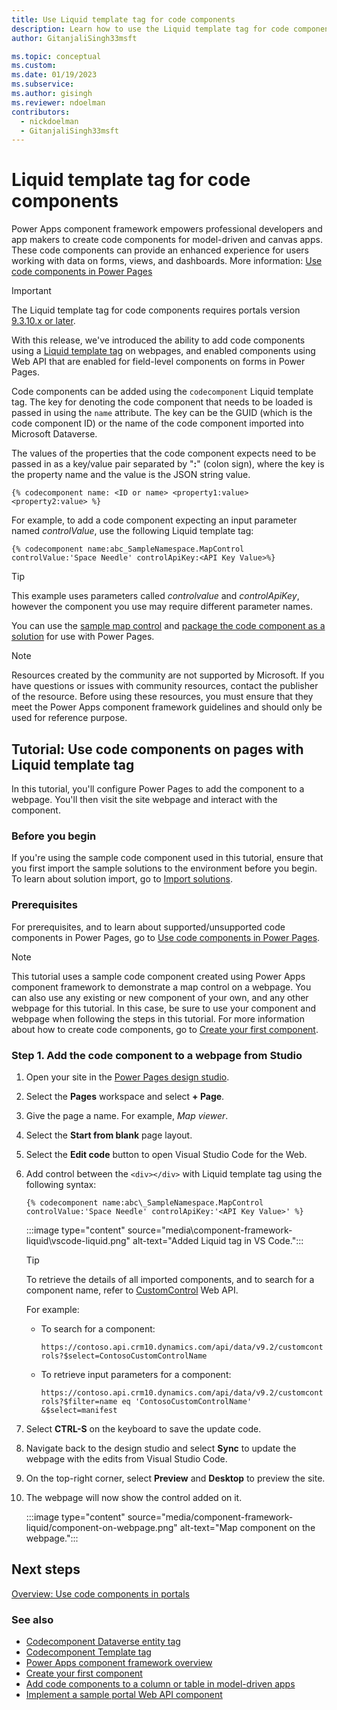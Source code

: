 ```yaml
---
title: Use Liquid template tag for code components
description: Learn how to use the Liquid template tag for code components, and walk through a tutorial to configure Power Pages to add the component to a webpage.
author: GitanjaliSingh33msft

ms.topic: conceptual
ms.custom: 
ms.date: 01/19/2023
ms.subservice: 
ms.author: gisingh
ms.reviewer: ndoelman
contributors:
  - nickdoelman
  - GitanjaliSingh33msft
---
```


# Liquid template tag for code components

Power Apps component framework empowers professional developers and app makers to create code components for model-driven and canvas apps. These code components can provide an enhanced experience for users working with data on forms, views, and dashboards. More information: [Use code components in Power Pages](../component-framework.md)

> [!IMPORTANT]
> The Liquid template tag for code components requires portals version [9.3.10.x or later](/power-platform/released-versions/portals/portalupdate9310x).

With this release, we've introduced the ability to add code components using a [Liquid template tag](liquid/template-tags.md#codecomponent) on webpages, and enabled components using Web API that are enabled for field-level components on forms in Power Pages.

Code components can be added using the `codecomponent` Liquid template tag. The key for denoting the code component that needs to be loaded is passed in using the `name` attribute. The key can be the GUID (which is the code component ID) or the name of the code component imported into Microsoft Dataverse.

The values of the properties that the code component expects need to be passed in as a key/value pair separated by "**:**" (colon sign), where the key is the property name and the value is the JSON string value.

```
{% codecomponent name: <ID or name> <property1:value> <property2:value> %}
```

For example, to add a code component expecting an input parameter named *controlValue*, use the following Liquid template tag: 

```
{% codecomponent name:abc_SampleNamespace.MapControl controlValue:'Space Needle' controlApiKey:<API Key Value>%}
```

> [!TIP]
> This example uses parameters called *controlvalue* and *controlApiKey*, however the component you use may require different parameter names.

You can use the [sample map control](/power-apps/developer/component-framework/sample-controls/map-control) and [package the code component as a solution](/power-apps/developer/component-framework/implementing-controls-using-typescript#packaging-your-code-components) for use with Power Pages.

> [!NOTE]
> Resources created by the community are not supported by Microsoft. If you have questions or issues with community resources, contact the publisher of the resource. Before using these resources, you must ensure that they meet the Power Apps component framework guidelines and should only be used for reference purpose.

## Tutorial: Use code components on pages with Liquid template tag

In this tutorial, you'll configure Power Pages to add the component to a webpage. You'll then visit the site webpage and interact with the component.

### Before you begin

If you're using the sample code component used in this tutorial, ensure that you first import the sample solutions to the environment before you begin. To learn about solution import, go to [Import solutions](/power-apps/maker/data-platform/import-update-export-solutions).

### Prerequisites

For prerequisites, and to learn about supported/unsupported code components in Power Pages, go to [Use code components in Power Pages](../component-framework.md).

> [!NOTE]
> This tutorial uses a sample code component created using Power Apps component framework to demonstrate a map control on a webpage. You can also use any existing or new component of your own, and any other webpage for this tutorial. In this case, be sure to use your component and webpage when following the steps in this tutorial. For more information about how to create code components, go to [Create your first component](/power-apps/developer/component-framework/implementing-controls-using-typescript).

### Step 1. Add the code component to a webpage from Studio

1. Open your site in the [Power Pages design studio](../../getting-started/first-page.md).

1. Select the **Pages** workspace and select **+ Page**.

1. Give the page a name. For example, *Map viewer*.

1. Select the **Start from blank** page layout.

1. Select the **Edit code** button to open Visual Studio Code for the Web.

1. Add control between the `<div></div>` with Liquid template tag using the following syntax:

    ```
    {% codecomponent name:abc\_SampleNamespace.MapControl controlValue:'Space Needle' controlApiKey:'<API Key Value>' %}
    ```
    :::image type="content" source="media\component-framework-liquid\vscode-liquid.png" alt-text="Added Liquid tag in VS Code.":::

    > [!TIP]
    > To retrieve the details of all imported components, and to search for a component name, refer to [CustomControl](../../developer/data-platform/reference/entities/customcontrol.md) Web API.

    For example:

    -   To search for a component:

        `https://contoso.api.crm10.dynamics.com/api/data/v9.2/customcontrols?$select=ContosoCustomControlName`

    -   To retrieve input parameters for a component:

        `https://contoso.api.crm10.dynamics.com/api/data/v9.2/customcontrols?$filter=name eq 'ContosoCustomControlName' &$select=manifest`

1. Select **CTRL-S** on the keyboard to save the update code.

1. Navigate back to the design studio and select **Sync** to update the webpage with the edits from Visual Studio Code.

1. On the top-right corner, select **Preview** and **Desktop** to preview the site.

1. The webpage will now show the control added on it.

    :::image type="content" source="media/component-framework-liquid/component-on-webpage.png" alt-text="Map component on the webpage.":::


## Next steps

[Overview: Use code components in portals](component-framework.md)

### See also

- [Codecomponent Dataverse entity tag](dataverse-liquid-tags.md#codecomponent) 
- [Codecomponent Template tag](template-tags.md#codecomponent) 
- [Power Apps component framework overview](/power-apps/developer/component-framework/overview) 
- [Create your first component](/power-apps/developer/component-framework/implementing-controls-using-typescript) 
- [Add code components to a column or table in model-driven apps](/power-apps/developer/component-framework/add-custom-controls-to-a-field-or-entity)
- [Implement a sample portal Web API component](implement-webapi-component.md)


